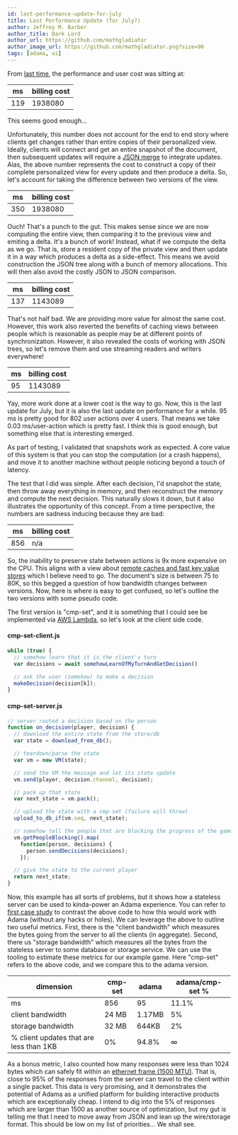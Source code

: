 ```yaml
---
id: last-performance-update-for-july
title: Last Performance Update (for July?)
author: Jeffrey M. Barber
author_title: Dark Lord
author_url: https://github.com/mathgladiator
author_image_url: https://github.com/mathgladiator.png?size=96
tags: [adama, ui]
---
```


From [last time](/blog/performance-updates-and-good-enough), the performance and user cost was sitting at:

| ms | billing cost |
| --- | --- |
| 119 | 1938080 |

This seems good enough...

Unfortunately, this number does not account for the end to end story where clients get changes rather than entire copies of their personalized view. Ideally, clients will connect and get an entire snapshot of the document, then subsequent updates will require a [JSON merge](https://tools.ietf.org/html/rfc7386) to integrate updates. Alas, the above number represents the cost to construct a copy of their complete personalized view for every update and then produce a delta. So, let's account for  taking the difference between two versions of the view.

| ms | billing cost |
| --- | --- |
| 350 | 1938080 |

Ouch! That's a punch to the gut. This makes sense since we are now computing the entire view, then comparing it to the previous view and emiting a delta. It's a bunch of work! Instead, what if we compute the delta as we go. That is, store a resident copy of the private view and then update it in a way which produces a delta as a side-effect. This means we avoid construction the JSON tree along with a bunch of memory allocations. This will then also avoid the costly JSON to JSON comparison.

| ms | billing cost |
| --- | --- |
| 137 | 1143089 |

That's not half bad. We are providing more value for almost the same cost. However, this work also reverted the benefits of caching views between people which is reasonable as people may be at different points of synchronization. However, it also revealed the costs of working with JSON trees, so let's remove them and use streaming readers and writers everywhere!

| ms | billing cost |
| --- | --- |
| 95 | 1143089 |

Yay, more work done at a lower cost is the way to go. Now, this is the last update for July, but it is also the last update on performance for a while. 95 ms is pretty good for 802 user actions over 4 users. That means we take 0.03 ms/user-action which is pretty fast. I think this is good enough, but something else that is interesting emerged.

As part of testing, I validated that snapshots work as expected. A core value of this system is that you can stop the computation (or a crash happens), and move it to another machine without people noticing beyond a touch of latency. 

The test that I did was simple. After each decision, I'd snapshot the state, then throw away everything in memory, and then reconstruct the memory and compute the next decision. This naturally slows it down, but it also illustrates the opportunity of this concept. From a time perspective, the numbers are sadness inducing because they are bad:

| ms | billing cost |
| --- | --- |
| 856 | n/a |


So, the inability to preserve state between actions is 9x more expensive on the CPU. This aligns with a view about [remote caches and fast key value stores](http://pages.cs.wisc.edu/~rgrandl/papers/link.pdf) which I believe need to go. The document's size is between 75 to 80K, so this begged a question of how bandwidth changes between versions. Now, here is where is easy to get confused, so let's outline the two versions with some pseudo code.

The first version is "cmp-set", and it is something that I could see be implemented via [AWS Lambda](https://aws.amazon.com/lambda/), so let's look at the client side code.

#### **cmp-set-client.js**
```js
while (true) {
  // somehow learn that it is the client's turn
  var decisions = await somehowLearnOfMyTurnAndGetDecision()

  // ask the user (somehow) to make a decision
  makeDecision(decision[k]);
}
```

#### **cmp-set-server.js**
```js
// server routed a decision based on the person
function on_decision(player, decision) {
  // download the entire state from the store/db
  var state = download_from_db();

  // teardown/parse the state
  var vm = new VM(state);

  // send the VM the message and let its state update
  vm.send(player, decision.channel, decision);

  // pack up that state
  var next_state = vm.pack();

  // upload the state with a cmp-set (failure will throw)
  upload_to_db_if(vm.seq, next_state);

  // somehow tell the people that are blocking the progress of the game
  vm.getPeopleBlocking().map(
    function(person, decisions) {
      person.sendDecisions(decisions);
    });

  // give the state to the current player
  return next_state;
}
```

Now, this example has all sorts of problems, but it shows how a stateless server can be used to kinda-power an Adama experience. You can refer to [first case study](/blog/first-case-study-and-thoughts) to contrast the above code to how this would work with Adama (without any hacks or holes). We can leverage the above to outline two useful metrics. First, there is the "client bandwidth" which measures the bytes going from the server to all the clients (in aggregate). Second, there us "storage bandwidth" which measures all the bytes from the stateless server to some database or storage service. We can use the tooling to estimate these metrics for our example game. Here "cmp-set" refers to the above code, and we compare this to the adama version.

| dimension | cmp-set| adama | adama/cmp-set % |
| --- | --- | --- | --- |
| ms | 856 | 95 | 11.1% |
| client bandwidth | 24 MB | 1.17MB | 5% |
| storage bandwidth | 32 MB | 644KB | 2% |
| % client updates that are less than 1KB | 0% | 94.8% | &#8734; |

As a bonus metric, I also counted how many responses were less than 1024 bytes which can safely fit within an [ethernet frame (1500 MTU)](https://en.wikipedia.org/wiki/Maximum_transmission_unit). That is, close to 95% of the responses from the server can travel to the client within a single packet. This data is very promising, and it demonstrates the potential of Adama as a unified platform for building interactive products which are exceptionally cheap. I intend to dig into the 5% of responses which are larger than 1500 as another source of optimization, but my gut is telling me that I need to move away from JSON and lean up the wire/storage format. This should be low on my list of priorities... We shall see.
